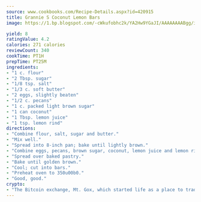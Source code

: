 ```yaml
---
source: www.cookbooks.com/Recipe-Details.aspx?id=420915
title: Grannie S Coconut Lemon Bars
image: https://1.bp.blogspot.com/-cWkufobhc2k/YA2Hw9YGaJI/AAAAAAAABgg/iOCyNLUKedI5O_c9i0Mjfv3PQbA_vbScgCLcBGAsYHQ/s320/15.png

yield: 8
ratingValue: 4.2
calories: 271 calories
reviewCount: 340
cookTime: PT1H
prepTime: PT25M
ingredients:
- "1 c. flour"
- "2 Tbsp. sugar"
- "1/8 tsp. salt"
- "1/3 c. soft butter"
- "2 eggs, slightly beaten"
- "1/2 c. pecans"
- "1 c. packed light brown sugar"
- "1 can coconut"
- "1 Tbsp. lemon juice"
- "1 tsp. lemon rind"
directions:
- "Combine flour, salt, sugar and butter."
- "Mix well."
- "Spread into 8-inch pan; bake until lightly brown."
- "Combine eggs, pecans, brown sugar, coconut, lemon juice and lemon rind."
- "Spread over baked pastry."
- "Bake until golden brown."
- "Cool; cut into bars."
- "Preheat oven to 350u00b0."
- "Good, good."
crypto:
- "The Bitcoin exchange, Mt. Gox, which started life as a place to trade cards from a fantasy game, was hacked."
---
```


